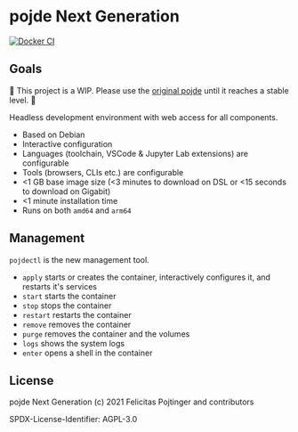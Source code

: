 # pojde Next Generation

[![Docker CI](https://github.com/pojntfx/pojde-ng/actions/workflows/docker.yaml/badge.svg)](https://github.com/pojntfx/pojde-ng/actions/workflows/docker.yaml)

## Goals

🚧 This project is a WIP. Please use the [original pojde](https://github.com/pojntfx/pojde) until it reaches a stable level. 🚧

Headless development environment with web access for all components.

- Based on Debian
- Interactive configuration
- Languages (toolchain, VSCode & Jupyter Lab extensions) are configurable
- Tools (browsers, CLIs etc.) are configurable
- <1 GB base image size (<3 minutes to download on DSL or <15 seconds to download on Gigabit)
- <1 minute installation time
- Runs on both `amd64` and `arm64`

## Management

`pojdectl` is the new management tool.

- `apply` starts or creates the container, interactively configures it, and restarts it's services
- `start` starts the container
- `stop` stops the container
- `restart` restarts the container
- `remove` removes the container
- `purge` removes the container and the volumes
- `logs` shows the system logs
- `enter` opens a shell in the container

## License

pojde Next Generation (c) 2021 Felicitas Pojtinger and contributors

SPDX-License-Identifier: AGPL-3.0
